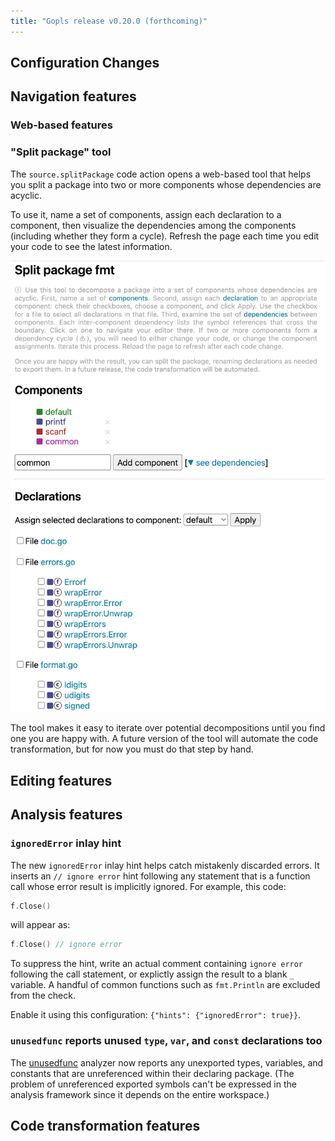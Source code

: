 ```yaml
---
title: "Gopls release v0.20.0 (forthcoming)"
---
```


## Configuration Changes

## Navigation features

### Web-based features

### "Split package" tool

The `source.splitPackage` code action opens a web-based tool that
helps you split a package into two or more components whose
dependencies are acyclic.

To use it, name a set of components, assign each declaration to a
component, then visualize the dependencies among the components
(including whether they form a cycle).
Refresh the page each time you edit your code to see the latest
information.

<img title="Split package 'fmt'" src="../assets/splitpkg.png">

The tool makes it easy to iterate over potential decompositions
until you find one you are happy with. A future version of
the tool will automate the code transformation, but for now
you must do that step by hand.


<!--

### $feature

https://go.dev/issue#xxxxx

-->

## Editing features

## Analysis features

### `ignoredError` inlay hint

The new `ignoredError` inlay hint helps catch mistakenly discarded
errors. It inserts an `// ignore error` hint following any statement
that is a function call whose error result is implicitly ignored. For
example, this code:

```go
f.Close()
```
will appear as:
```go
f.Close() // ignore error
```

To suppress the hint, write an actual comment containing `ignore
error` following the call statement, or explictly assign the result
to a blank `_` variable. A handful of common functions such as
`fmt.Println` are excluded from the check.

Enable it using this configuration: `{"hints": {"ignoredError": true}}`.

### `unusedfunc` reports unused `type`, `var`, and `const` declarations too

<!-- golang/go#40862 -->

The
[unusedfunc](https://pkg.go.dev/golang.org/x/tools/gopls/internal/analysis/unusedfunc/)
analyzer now reports any unexported types, variables, and constants
that are unreferenced within their declaring package.
(The problem of unreferenced exported symbols can't be expressed in
the analysis framework since it depends on the entire workspace.)

## Code transformation features
